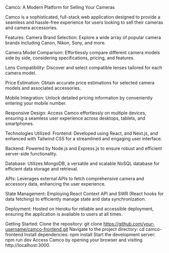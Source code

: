 Camco: A Modern Platform for Selling Your Cameras

Camco is a sophisticated, full-stack web application designed to provide a seamless and hassle-free experience for users looking to sell their cameras and camera accessories.

Features:
Camera Brand Selection: Explore a wide array of popular camera brands including Canon, Nikon, Sony, and more.

Camera Model Comparison: Effortlessly compare different camera models side by side, considering specifications, pricing, and features.

Lens Compatibility: Discover and select compatible lenses tailored for each camera model.

Price Estimation: Obtain accurate price estimations for selected camera models and associated accessories.

Mobile Integration: Unlock detailed pricing information by conveniently entering your mobile number.

Responsive Design: Access Camco effortlessly on multiple devices, ensuring a seamless user experience across desktops, tablets, and smartphones.

Technologies Utilized:
Frontend: Developed using React, and Next.js, and enhanced with Tailwind CSS for a streamlined and engaging user interface.

Backend: Powered by Node.js and Express.js to ensure robust and efficient server-side functionality.

Database: Utilizes MongoDB, a versatile and scalable NoSQL database for efficient data storage and retrieval.

APIs: Leverages external APIs to fetch comprehensive camera and accessory data, enhancing the user experience.

State Management: Employing React Context API and SWR (React hooks for data fetching) to efficiently manage state and data synchronization.

Deployment: Hosted on Heroku for reliable and accessible deployment, ensuring the application is available to users at all times.

Getting Started:
Clone the repository: git clone https://github.com/your-username/camco-frontend.git
Navigate to the project directory: cd camco-frontend
Install dependencies: npm install
Start the development server: npm run dev
Access Camco by opening your browser and visiting http://localhost:3000.
